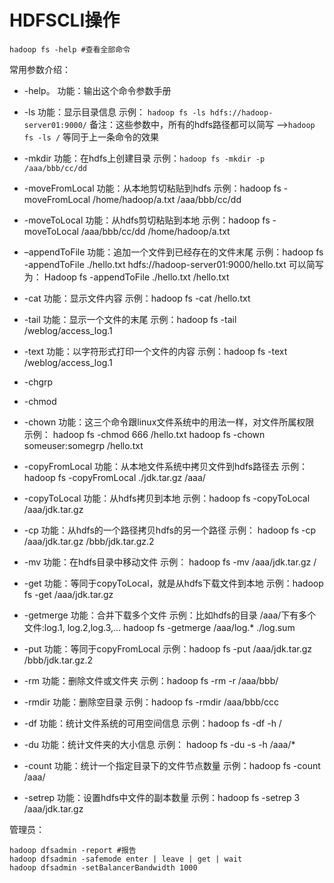 # HDFSCLI操作



```
hadoop fs -help #查看全部命令

```

常用参数介绍：

* -help。
  功能：输出这个命令参数手册
* -ls
  功能：显示目录信息
示例： `hadoop fs -ls hdfs://hadoop-server01:9000/`
备注：这些参数中，所有的hdfs路径都可以简写
–>`hadoop fs -ls /` 等同于上一条命令的效果

* -mkdir
功能：在hdfs上创建目录
示例：`hadoop fs -mkdir -p /aaa/bbb/cc/dd`

* -moveFromLocal
功能：从本地剪切粘贴到hdfs
示例：hadoop fs - moveFromLocal /home/hadoop/a.txt /aaa/bbb/cc/dd

* -moveToLocal
功能：从hdfs剪切粘贴到本地
示例：hadoop fs - moveToLocal /aaa/bbb/cc/dd /home/hadoop/a.txt

* –appendToFile
功能：追加一个文件到已经存在的文件末尾
示例：hadoop fs -appendToFile ./hello.txt hdfs://hadoop-server01:9000/hello.txt
可以简写为：
Hadoop fs -appendToFile ./hello.txt /hello.txt

* -cat
功能：显示文件内容
示例：hadoop fs -cat /hello.txt

* -tail
功能：显示一个文件的末尾
示例：hadoop fs -tail /weblog/access_log.1

* -text
功能：以字符形式打印一个文件的内容
示例：hadoop fs -text /weblog/access_log.1

* -chgrp
* -chmod
* -chown
功能：这三个命令跟linux文件系统中的用法一样，对文件所属权限
示例：
hadoop fs -chmod 666 /hello.txt
hadoop fs -chown someuser:somegrp /hello.txt

* -copyFromLocal
功能：从本地文件系统中拷贝文件到hdfs路径去
示例：hadoop fs -copyFromLocal ./jdk.tar.gz /aaa/

* -copyToLocal
功能：从hdfs拷贝到本地
示例：hadoop fs -copyToLocal /aaa/jdk.tar.gz

* -cp
功能：从hdfs的一个路径拷贝hdfs的另一个路径
示例： hadoop fs -cp /aaa/jdk.tar.gz /bbb/jdk.tar.gz.2

* -mv
功能：在hdfs目录中移动文件
示例： hadoop fs -mv /aaa/jdk.tar.gz /

* -get
功能：等同于copyToLocal，就是从hdfs下载文件到本地
示例：hadoop fs -get /aaa/jdk.tar.gz

* -getmerge
功能：合并下载多个文件
示例：比如hdfs的目录 /aaa/下有多个文件:log.1, log.2,log.3,…
hadoop fs -getmerge /aaa/log.* ./log.sum

* -put
功能：等同于copyFromLocal
示例：hadoop fs -put /aaa/jdk.tar.gz /bbb/jdk.tar.gz.2

* -rm
功能：删除文件或文件夹
示例：hadoop fs -rm -r /aaa/bbb/

* -rmdir
功能：删除空目录
示例：hadoop fs -rmdir /aaa/bbb/ccc

* -df
功能：统计文件系统的可用空间信息
示例：hadoop fs -df -h /

* -du
功能：统计文件夹的大小信息
示例：
hadoop fs -du -s -h /aaa/*

* -count
功能：统计一个指定目录下的文件节点数量
示例：hadoop fs -count /aaa/

* -setrep
功能：设置hdfs中文件的副本数量
示例：hadoop fs -setrep 3 /aaa/jdk.tar.gz

管理员：
```
hadoop dfsadmin -report #报告
hadoop dfsadmin -safemode enter | leave | get | wait
hadoop dfsadmin -setBalancerBandwidth 1000
```


